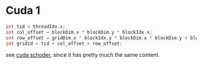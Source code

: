 # Cuda 1

```C
int tid = threadIdx.x;
int col_offset = blockDim.x * blockDim.y * blockIdx.x;
int row_offset = gridDim.x * blockIdx.y * blockDim.x * blockDim.y + blockDim.x * threadIdx.y;
int gridid = tid + col_offset + row_offset;
```

see [cuda schoder](cuda_schoder.md), since it has pretty much the same content.
